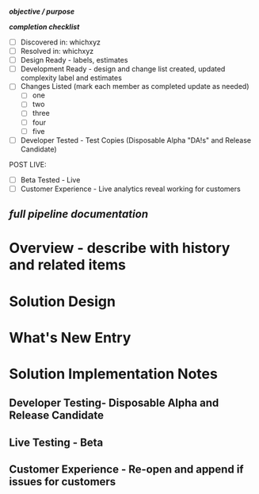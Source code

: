 **_objective / purpose_**  

**_completion checklist_** 
- [ ] Discovered in: whichxyz  
- [ ] Resolved in: whichxyz  
- [ ] Design Ready - labels, estimates
- [ ] Development Ready - design and change list created, updated complexity label and estimates
- [ ] Changes Listed  (mark each member as completed update as needed)
  - [ ] one  
  - [ ] two  
  - [ ] three  
  - [ ] four  
  - [ ] five  
- [ ] Developer Tested - Test Copies (Disposable Alpha "DA!s" and Release Candidate) 

POST LIVE:
- [ ] Beta Tested - Live  
- [ ] Customer Experience - Live analytics reveal working for customers  

**_full pipeline documentation_** 
--- 
# Overview - describe with history and related items  
# Solution Design  
# What's New Entry  
# Solution Implementation Notes  
## Developer Testing- Disposable Alpha and Release Candidate  
## Live Testing - Beta  
## Customer Experience - Re-open and append if issues for customers


